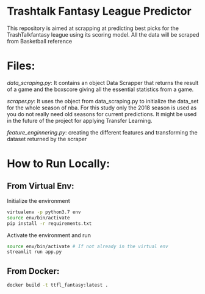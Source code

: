 # Trashtalk Fantasy League Predictor

This repository is aimed at scrapping at predicting best picks for the TrashTalkfantasy league using its scoring model. All the data will be scraped from Basketball reference

# Files:
*data_scraping.py*: It contains an object Data Scrapper that returns the result of a game and the boxscore giving all the essential statistics from a game.

*scraper.py*: It uses the object from data_scraping.py to initialize the data_set for the whole season of nba. For this study only the 2018 season is used as you do not really need old seasons for current predictions. It might be used in the future of the project for applying Transfer Learning.

*feature_enginnering.py*: creating the different features and transforming the dataset returned by the scraper

# How to Run Locally:

## From Virtual Env:

Initialize the environment
```bash
virtualenv -p python3.7 env
source env/bin/activate
pip install -r requirements.txt
```

Activate the environment and run
```bash
source env/bin/activate # If not already in the virtual env
streamlit run app.py
```
## From Docker:

```bash
docker build -t ttfl_fantasy:latest .
```
